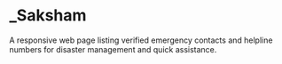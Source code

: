 # _Saksham
A responsive web page listing verified emergency contacts and helpline numbers for disaster management and quick assistance.
